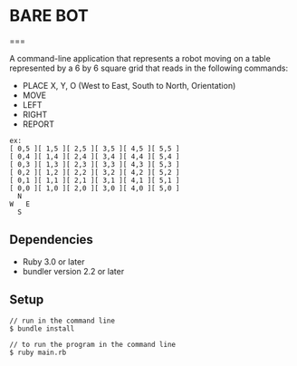 # BARE BOT

===

A command-line application 
that represents a robot moving on a table represented by a 6 by 6 square grid
that reads in the following commands:

* PLACE X, Y, O (West to East, South to North, Orientation)
* MOVE
* LEFT
* RIGHT
* REPORT

```
ex:
[ 0,5 ][ 1,5 ][ 2,5 ][ 3,5 ][ 4,5 ][ 5,5 ]
[ 0,4 ][ 1,4 ][ 2,4 ][ 3,4 ][ 4,4 ][ 5,4 ]
[ 0,3 ][ 1,3 ][ 2,3 ][ 3,3 ][ 4,3 ][ 5,3 ]
[ 0,2 ][ 1,2 ][ 2,2 ][ 3,2 ][ 4,2 ][ 5,2 ]
[ 0,1 ][ 1,1 ][ 2,1 ][ 3,1 ][ 4,1 ][ 5,1 ]
[ 0,0 ][ 1,0 ][ 2,0 ][ 3,0 ][ 4,0 ][ 5,0 ]
  N
W   E
  S
```

## Dependencies

* Ruby 3.0 or later
* bundler version 2.2 or later

## Setup

```
// run in the command line
$ bundle install

// to run the program in the command line
$ ruby main.rb
```

